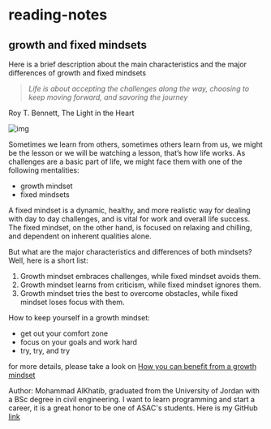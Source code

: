 # reading-notes
## growth and fixed mindsets
Here is a brief description about the main characteristics and the major differences of growth and fixed mindsets
>  *Life is about accepting the challenges along the way, choosing to keep moving forward, and savoring the journey*

Roy T. Bennett, The Light in the Heart

![img](https://www.wooclap.com/en/blog/brain-education/student-mindset-fixed-vs-growth/images/1.jpeg)

Sometimes we learn from others, sometimes others learn from us, we might be the lesson or we will be watching a lesson, that’s how life works. As challenges are a basic part of life, we might face them with one of the following mentalities:

- growth mindset
- fixed mindsets

A fixed mindset is a dynamic, healthy, and more realistic way for dealing with day to day challenges, and is vital for work and overall life success. The fixed mindset, on the other hand, is focused on relaxing and chilling, and dependent on inherent qualities alone.

But what are the major characteristics and differences of both mindsets? Well, here is a short list:
1.	Growth mindset embraces challenges, while fixed mindset avoids them.
2.	Growth mindset learns from criticism, while fixed mindset ignores them.
3.	Growth mindset tries the best to overcome obstacles, while fixed mindset loses focus with them.

How to keep yourself in a growth mindset:
- get out your comfort zone
- focus on your goals and work hard
- try, try, and try


for more details, please take a look on [How you can benefit from a growth mindset](https://www.atlassian.com/blog/inside-atlassian/growth-mindset)

Author:
Mohammad AlKhatib, graduated from the University of Jordan with a BSc degree in civil engineering. I want to learn programming and start a career, it is a great honor to be one of ASAC's students.
Here is my GitHub [link](https://github.com/MohammadAl-khatib)
